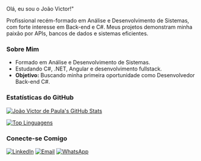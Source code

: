 Olá, eu sou o João Victor!"

Profissional recém-formado em Análise e Desenvolvimento de Sistemas, com forte interesse em Back-end e C#. Meus projetos demonstram minha paixão por APIs, bancos de dados e sistemas eficientes. 

### Sobre Mim

- Formado em Análise e Desenvolvimento de Sistemas.
- Estudando C#, .NET, Angular e desenvolvimento fullstack.
- **Objetivo:** Buscando minha primeira oportunidade como Desenvolvedor Back-end C#.

### Estatísticas do GitHub

[![João Victor de Paula's GitHub Stats](https://github-readme-stats.vercel.app/api?username=VictorDePaula06&show_icons=true&theme=dark)](https://github.com/anuraghazra/github-readme-stats)

[![Top Linguagens](https://github-readme-stats.vercel.app/api/top-langs/?username=VictorDePaula06&theme=dark)](https://github.com/anuraghazra/github-readme-stats)

### Conecte-se Comigo

[![LinkedIn](https://img.shields.io/badge/LinkedIn-0077B5?style=for-the-badge&logo=linkedin&logoColor=white)](https://www.linkedin.com/in/joaovictor0611/)
[![Email](https://img.shields.io/badge/Email-D14836?style=for-the-badge&logo=gmail&logoColor=white)](mailto:J.17jvictor@gmail.com)
[![WhatsApp](https://img.shields.io/badge/WhatsApp-25D366?style=for-the-badge&logo=whatsapp&logoColor=white)](https://wa.me/5521982626387)
